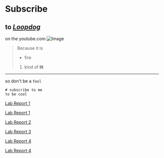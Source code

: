 # **Subscribe** 
## to [*Loopdog*](https://www.youtube.com/channel/UClhCo5XM0Bu6vl9acMzb5RQ) 
on the youtube.com ![Image](https://yt3.ggpht.com/584JjRp5QMuKbyduM_2k5RlXFqHJtQ0qLIPZpwbUjMJmgzZngHcam5JMuZQxyzGMV5ljwJRl0Q=s900-c-k-c0x00ffffff-no-rj)

> Because it is
> * fire
> 1) kind of **lit** 
---

so don't be a `fool`
```
# subscribe to me
to be cool
```

[Lab Report 1](lab-report-1-week-2.md)

[Lab Report 1](https://ahewig.github.io/cse15l-lab-reports/lab-report-1-week-2.html)

[Lab Report 2](https://ahewig.github.io/cse15l-lab-reports/lab-report-2-week-4.html)

[Lab Report 3](lab-report-3-week-5.md)

[Lab Report 4](lab-report-4-week8.md)

[Lab Report 4](https://ahewig.github.io/cse15l-lab-reports/lab-report-4-week8.html)